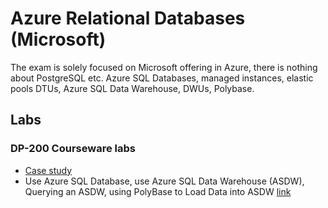 # Azure Relational Databases (Microsoft)

The exam is solely focused on Microsoft offering in Azure, there is nothing about PostgreSQL etc. Azure SQL Databases, managed instances, elastic pools DTUs, Azure SQL Data Warehouse, DWUs, Polybase.

## Labs

### DP-200 Courseware labs

- [Case study](https://github.com/MicrosoftLearning/DP-200-Implementing-an-Azure-Data-Solution/blob/master/instructions/course-case-study.md)
- Use Azure SQL Database, use Azure SQL Data Warehouse (ASDW), Querying an ASDW, using PolyBase to Load Data into ASDW [link](https://github.com/MicrosoftLearning/DP-200-Implementing-an-Azure-Data-Solution/blob/master/instructions/dp-200-05_instructions.md)
